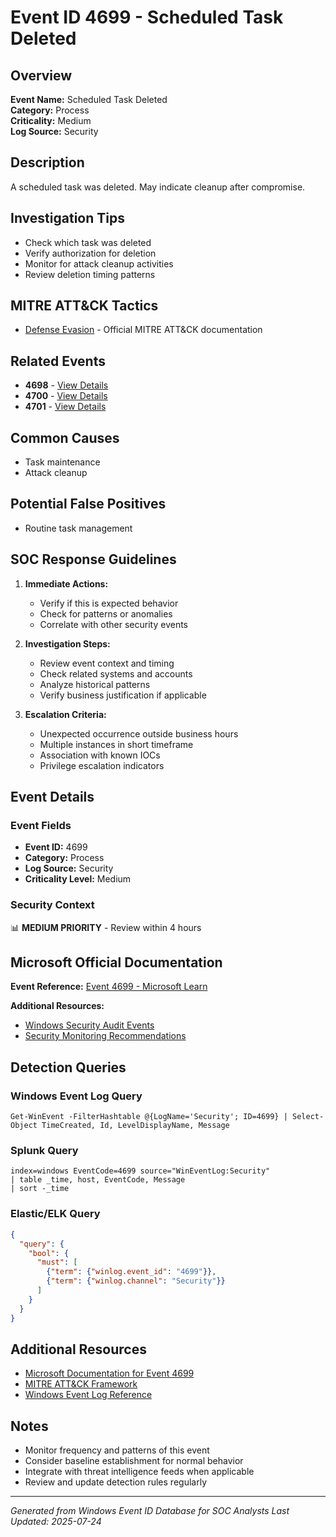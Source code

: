 # Event ID 4699 - Scheduled Task Deleted

## Overview
**Event Name:** Scheduled Task Deleted  
**Category:** Process  
**Criticality:** Medium  
**Log Source:** Security  

## Description
A scheduled task was deleted. May indicate cleanup after compromise.

## Investigation Tips
- Check which task was deleted
- Verify authorization for deletion
- Monitor for attack cleanup activities
- Review deletion timing patterns

## MITRE ATT&CK Tactics
- [Defense Evasion](https://attack.mitre.org/tactics/TA0005/) - Official MITRE ATT&CK documentation

## Related Events
- **4698** - [View Details](4698.md)
- **4700** - [View Details](4700.md)
- **4701** - [View Details](4701.md)

## Common Causes
- Task maintenance
- Attack cleanup

## Potential False Positives
- Routine task management

## SOC Response Guidelines
1. **Immediate Actions:**
   - Verify if this is expected behavior
   - Check for patterns or anomalies
   - Correlate with other security events

2. **Investigation Steps:**
   - Review event context and timing
   - Check related systems and accounts
   - Analyze historical patterns
   - Verify business justification if applicable

3. **Escalation Criteria:**
   - Unexpected occurrence outside business hours
   - Multiple instances in short timeframe
   - Association with known IOCs
   - Privilege escalation indicators

## Event Details

### Event Fields
- **Event ID:** 4699
- **Category:** Process
- **Log Source:** Security
- **Criticality Level:** Medium

### Security Context
📊 **MEDIUM PRIORITY** - Review within 4 hours

## Microsoft Official Documentation
**Event Reference:** [Event 4699 - Microsoft Learn](https://learn.microsoft.com/en-us/previous-versions/windows/it-pro/windows-10/security/threat-protection/auditing/event-4699)

**Additional Resources:**
- [Windows Security Audit Events](https://learn.microsoft.com/en-us/windows/security/threat-protection/auditing/audit-events)
- [Security Monitoring Recommendations](https://learn.microsoft.com/en-us/windows-server/identity/ad-ds/plan/appendix-l--events-to-monitor)

## Detection Queries

### Windows Event Log Query
```
Get-WinEvent -FilterHashtable @{LogName='Security'; ID=4699} | Select-Object TimeCreated, Id, LevelDisplayName, Message
```

### Splunk Query
```spl
index=windows EventCode=4699 source="WinEventLog:Security"
| table _time, host, EventCode, Message
| sort -_time
```

### Elastic/ELK Query
```json
{
  "query": {
    "bool": {
      "must": [
        {"term": {"winlog.event_id": "4699"}},
        {"term": {"winlog.channel": "Security"}}
      ]
    }
  }
}
```

## Additional Resources
- [Microsoft Documentation for Event 4699](https://docs.microsoft.com/en-us/windows/security/threat-protection/auditing/event-4699)
- [MITRE ATT&CK Framework](https://attack.mitre.org/)
- [Windows Event Log Reference](https://docs.microsoft.com/en-us/windows/win32/eventlog/event-logging)

## Notes
- Monitor frequency and patterns of this event
- Consider baseline establishment for normal behavior
- Integrate with threat intelligence feeds when applicable
- Review and update detection rules regularly

---
*Generated from Windows Event ID Database for SOC Analysts*
*Last Updated: 2025-07-24*